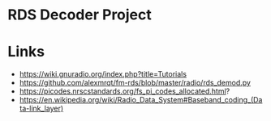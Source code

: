 # RDS Decoder Project

# Links
* https://wiki.gnuradio.org/index.php?title=Tutorials
* https://github.com/alexmrqt/fm-rds/blob/master/radio/rds_demod.py
* https://picodes.nrscstandards.org/fs_pi_codes_allocated.html?
* https://en.wikipedia.org/wiki/Radio_Data_System#Baseband_coding_(Data-link_layer)
